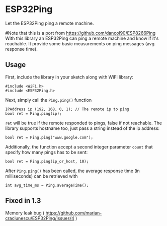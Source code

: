 # ESP32Ping
Let the ESP32Ping ping a remote machine.

#Note that this is a port from https://github.com/dancol90/ESP8266Ping
With this library an ESP32Ping can ping a remote machine and know if it's reachable.
It provide some basic measurements on ping messages (avg response time).

## Usage

First, include the library in your sketch along with WiFi library:

```Arduino
#include <WiFi.h>
#include <ESP32Ping.h>
```

Next, simply call the `Ping.ping()` function

```Arduino
IPAddress ip (192, 168, 0, 1); // The remote ip to ping
bool ret = Ping.ping(ip);
```

`ret` will be true if the remote responded to pings, false if not reachable.
The library supports hostname too, just pass a string instead of the ip address:

```Arduino
bool ret = Ping.ping("www.google.com");
```

Additionally, the function accept a second integer parameter `count` that specify how many pings has to be sent:

```Arduino
bool ret = Ping.ping(ip_or_host, 10);
```

After `Ping.ping()` has been called, the average response time (in milliseconds) can be retrieved with

```Arduino
int avg_time_ms = Ping.averageTime();
```
## Fixed in 1.3
Memory leak bug ( https://github.com/marian-craciunescu/ESP32Ping/issues/4 )
